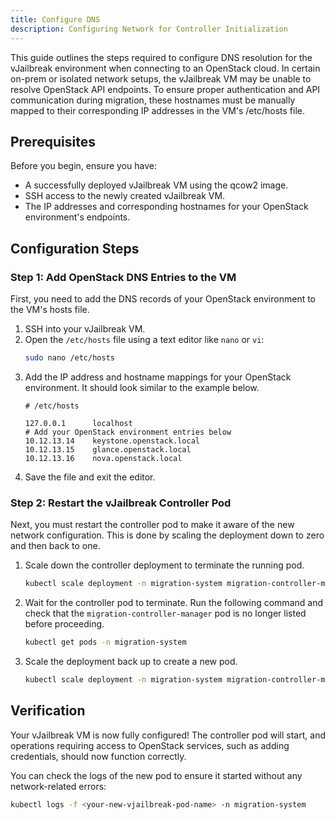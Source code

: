 ```yaml
---
title: Configure DNS
description: Configuring Network for Controller Initialization
---
```


This guide outlines the steps required to configure DNS resolution for the vJailbreak environment when connecting to an OpenStack cloud. In certain on-prem or isolated network setups, the vJailbreak VM may be unable to resolve OpenStack API endpoints. To ensure proper authentication and API communication during migration, these hostnames must be manually mapped to their corresponding IP addresses in the VM's /etc/hosts file.

## Prerequisites

Before you begin, ensure you have:
* A successfully deployed vJailbreak VM using the qcow2 image.
* SSH access to the newly created vJailbreak VM.
* The IP addresses and corresponding hostnames for your OpenStack environment's endpoints.

## Configuration Steps

### Step 1: Add OpenStack DNS Entries to the VM

First, you need to add the DNS records of your OpenStack environment to the VM's hosts file.

1.  SSH into your vJailbreak VM.
2.  Open the `/etc/hosts` file using a text editor like `nano` or `vi`:
    ```bash
    sudo nano /etc/hosts
    ```
3.  Add the IP address and hostname mappings for your OpenStack environment. It should look similar to the example below.
    ```
    # /etc/hosts

    127.0.0.1      localhost
    # Add your OpenStack environment entries below
    10.12.13.14    keystone.openstack.local
    10.12.13.15    glance.openstack.local
    10.12.13.16    nova.openstack.local
    ```
4.  Save the file and exit the editor.

### Step 2: Restart the vJailbreak Controller Pod

Next, you must restart the controller pod to make it aware of the new network configuration. This is done by scaling the deployment down to zero and then back to one.

1.  Scale down the controller deployment to terminate the running pod.
    ```bash
    kubectl scale deployment -n migration-system migration-controller-manager --replicas 0
    ```
2.  Wait for the controller pod to terminate. Run the following command and check that the `migration-controller-manager` pod is no longer listed before proceeding.
    ```bash
    kubectl get pods -n migration-system
    ```
3.  Scale the deployment back up to create a new pod.
    ```bash
    kubectl scale deployment -n migration-system migration-controller-manager --replicas 1
    ```

## Verification

Your vJailbreak VM is now fully configured! The controller pod will start, and operations requiring access to OpenStack services, such as adding credentials, should now function correctly.

You can check the logs of the new pod to ensure it started without any network-related errors:
```bash
kubectl logs -f <your-new-vjailbreak-pod-name> -n migration-system
```
